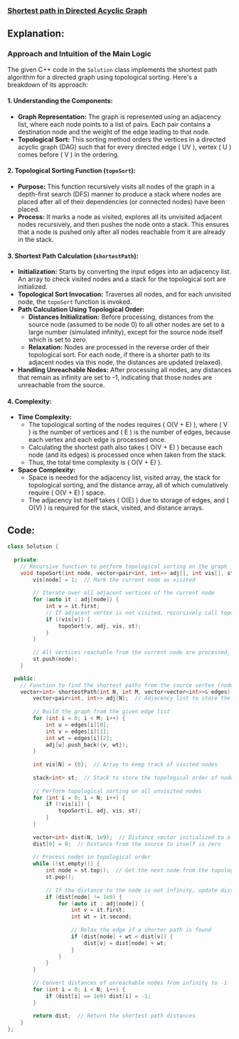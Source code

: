 ### [Shortest path in Directed Acyclic Graph](https://www.geeksforgeeks.org/problems/shortest-path-in-undirected-graph/1)

## Explanation:
### Approach and Intuition of the Main Logic

The given C++ code in the `Solution` class implements the shortest path algorithm for a directed graph using topological sorting. Here's a breakdown of its approach:

#### 1. **Understanding the Components:**
   - **Graph Representation:** The graph is represented using an adjacency list, where each node points to a list of pairs. Each pair contains a destination node and the weight of the edge leading to that node.
   - **Topological Sort:** This sorting method orders the vertices in a directed acyclic graph (DAG) such that for every directed edge \( UV \), vertex \( U \) comes before \( V \) in the ordering.

#### 2. **Topological Sorting Function (`topoSort`):**
   - **Purpose:** This function recursively visits all nodes of the graph in a depth-first search (DFS) manner to produce a stack where nodes are placed after all of their dependencies (or connected nodes) have been placed.
   - **Process:** It marks a node as visited, explores all its unvisited adjacent nodes recursively, and then pushes the node onto a stack. This ensures that a node is pushed only after all nodes reachable from it are already in the stack.

#### 3. **Shortest Path Calculation (`shortestPath`):**
   - **Initialization:** Starts by converting the input edges into an adjacency list. An array to check visited nodes and a stack for the topological sort are initialized.
   - **Topological Sort Invocation:** Traverses all nodes, and for each unvisited node, the `topoSort` function is invoked.
   - **Path Calculation Using Topological Order:**
     - **Distances Initialization:** Before processing, distances from the source node (assumed to be node 0) to all other nodes are set to a large number (simulated infinity), except for the source node itself which is set to zero.
     - **Relaxation:** Nodes are processed in the reverse order of their topological sort. For each node, if there is a shorter path to its adjacent nodes via this node, the distances are updated (relaxed).
   - **Handling Unreachable Nodes:** After processing all nodes, any distances that remain as infinity are set to -1, indicating that those nodes are unreachable from the source.

#### 4. **Complexity:**
   - **Time Complexity:** 
     - The topological sorting of the nodes requires \( O(V + E) \), where \( V \) is the number of vertices and \( E \) is the number of edges, because each vertex and each edge is processed once.
     - Calculating the shortest path also takes \( O(V + E) \) because each node (and its edges) is processed once when taken from the stack.
     - Thus, the total time complexity is \( O(V + E) \).
   - **Space Complexity:** 
     - Space is needed for the adjacency list, visited array, the stack for topological sorting, and the distance array, all of which cumulatively require \( O(V + E) \) space.
     - The adjacency list itself takes \( O(E) \) due to storage of edges, and \( O(V) \) is required for the stack, visited, and distance arrays.

## Code:
```cpp
class Solution {
    
  private:
    // Recursive function to perform topological sorting on the graph
    void topoSort(int node, vector<pair<int, int>> adj[], int vis[], stack<int> &st) {
        vis[node] = 1;  // Mark the current node as visited
        
        // Iterate over all adjacent vertices of the current node
        for (auto it : adj[node]) {
            int v = it.first;
            // If adjacent vertex is not visited, recursively call topoSort on it
            if (!vis[v]) {
                topoSort(v, adj, vis, st);
            }
        }
        
        // All vertices reachable from the current node are processed, push it to the stack
        st.push(node);
    }

  public:
    // Function to find the shortest paths from the source vertex (node 0) to all other vertices
    vector<int> shortestPath(int N, int M, vector<vector<int>>& edges) {
        vector<pair<int, int>> adj[N];  // Adjacency list to store the graph
        
        // Build the graph from the given edge list
        for (int i = 0; i < M; i++) {
            int u = edges[i][0];
            int v = edges[i][1];
            int wt = edges[i][2];
            adj[u].push_back({v, wt});
        }
        
        int vis[N] = {0};  // Array to keep track of visited nodes
        
        stack<int> st;  // Stack to store the topological order of nodes
        
        // Perform topological sorting on all unvisited nodes
        for (int i = 0; i < N; i++) {
            if (!vis[i]) {
                topoSort(i, adj, vis, st);
            }
        }
        
        vector<int> dist(N, 1e9);  // Distance vector initialized to a large number (simulating infinity)
        dist[0] = 0;  // Distance from the source to itself is zero
        
        // Process nodes in topological order
        while (!st.empty()) {
            int node = st.top();  // Get the next node from the topological stack
            st.pop();
            
            // If the distance to the node is not infinity, update distances for all its neighbors
            if (dist[node] != 1e9) {
                for (auto it : adj[node]) {
                    int v = it.first;
                    int wt = it.second;
                    
                    // Relax the edge if a shorter path is found
                    if (dist[node] + wt < dist[v]) {
                        dist[v] = dist[node] + wt;
                    }
                }
            }
        }
        
        // Convert distances of unreachable nodes from infinity to -1
        for (int i = 0; i < N; i++) {
            if (dist[i] == 1e9) dist[i] = -1;
        }
        
        return dist;  // Return the shortest path distances
    }
};
```
